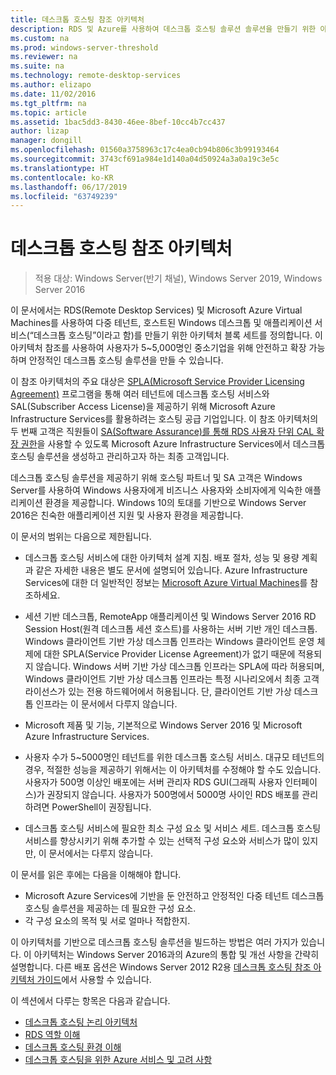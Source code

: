 ```yaml
---
title: 데스크톱 호스팅 참조 아키텍처
description: RDS 및 Azure를 사용하여 데스크톱 호스팅 솔루션 솔루션을 만들기 위한 아키텍처 지침입니다.
ms.custom: na
ms.prod: windows-server-threshold
ms.reviewer: na
ms.suite: na
ms.technology: remote-desktop-services
ms.author: elizapo
ms.date: 11/02/2016
ms.tgt_pltfrm: na
ms.topic: article
ms.assetid: 1bac5dd3-8430-46ee-8bef-10cc4b7cc437
author: lizap
manager: dongill
ms.openlocfilehash: 01560a3758963c17c4ea0cb94b806c3b99193464
ms.sourcegitcommit: 3743cf691a984e1d140a04d50924a3a0a19c3e5c
ms.translationtype: HT
ms.contentlocale: ko-KR
ms.lasthandoff: 06/17/2019
ms.locfileid: "63749239"
---
```

# <a name="desktop-hosting-reference-architecture"></a>데스크톱 호스팅 참조 아키텍처

>적용 대상: Windows Server(반기 채널), Windows Server 2019, Windows Server 2016

이 문서에서는 RDS(Remote Desktop Services) 및 Microsoft Azure Virtual Machines를 사용하여 다중 테넌트, 호스트된 Windows 데스크톱 및 애플리케이션 서비스(“데스크톱 호스팅”이라고 함)를 만들기 위한 아키텍처 블록 세트를 정의합니다. 이 아키텍처 참조를 사용하여 사용자가 5~5,000명인 중소기업을 위해 안전하고 확장 가능하며 안정적인 데스크톱 호스팅 솔루션을 만들 수 있습니다.    
  
이 참조 아키텍처의 주요 대상은 [SPLA(Microsoft Service Provider Licensing Agreement)](https://www.microsoft.com/hosting/en/us/licensing/splabenefits.aspx) 프로그램을 통해 여러 테넌트에 데스크톱 호스팅 서비스와 SAL(Subscriber Access License)을 제공하기 위해 Microsoft Azure Infrastructure Services를 활용하려는 호스팅 공급 기업입니다. 이 참조 아키텍처의 두 번째 고객은 직원들이 [SA(Software Assurance)를 통해 RDS 사용자 단위 CAL 확장 권한](https://download.microsoft.com/download/6/B/A/6BA3215A-C8B5-4AD1-AA8E-6C93606A4CFB/Windows_Server_2012_R2_Remote_Desktop_Services_Licensing_Datasheet.pdf)을 사용할 수 있도록 Microsoft Azure Infrastructure Services에서 데스크톱 호스팅 솔루션을 생성하고 관리하고자 하는 최종 고객입니다.   
  
데스크톱 호스팅 솔루션을 제공하기 위해 호스팅 파트너 및 SA 고객은 Windows Server를 사용하여 Windows 사용자에게 비즈니스 사용자와 소비자에게 익숙한 애플리케이션 환경을 제공합니다. Windows 10의 토대를 기반으로 Windows Server 2016은 친숙한 애플리케이션 지원 및 사용자 환경을 제공합니다.    
  
이 문서의 범위는 다음으로 제한됩니다.   
  
* 데스크톱 호스팅 서비스에 대한 아키텍처 설계 지침. 배포 절차, 성능 및 용량 계획과 같은 자세한 내용은 별도 문서에 설명되어 있습니다. Azure Infrastructure Services에 대한 더 일반적인 정보는 [Microsoft Azure Virtual Machines](https://azure.microsoft.com/documentation/services/virtual-machines/)를 참조하세요.   
  
* 세션 기반 데스크톱, RemoteApp 애플리케이션 및 Windows Server 2016 RD Session Host(원격 데스크톱 세션 호스트)를 사용하는 서버 기반 개인 데스크톱. Windows 클라이언트 기반 가상 데스크톱 인프라는 Windows 클라이언트 운영 체제에 대한 SPLA(Service Provider License Agreement)가 없기 때문에 적용되지 않습니다. Windows 서버 기반 가상 데스크톱 인프라는 SPLA에 따라 허용되며, Windows 클라이언트 기반 가상 데스크톱 인프라는 특정 시나리오에서 최종 고객 라이선스가 있는 전용 하드웨어에서 허용됩니다. 단, 클라이언트 기반 가상 데스크톱 인프라는 이 문서에서 다루지 않습니다.   
  
* Microsoft 제품 및 기능, 기본적으로 Windows Server 2016 및 Microsoft Azure Infrastructure Services.   
  
* 사용자 수가 5~5000명인 테넌트를 위한 데스크톱 호스팅 서비스.   대규모 테넌트의 경우, 적절한 성능을 제공하기 위해서는 이 아키텍처를 수정해야 할 수도 있습니다. 사용자가 500명 이상인 배포에는 서버 관리자 RDS GUI(그래픽 사용자 인터페이스)가 권장되지 않습니다. 사용자가 500명에서 5000명 사이인 RDS 배포를 관리하려면 PowerShell이 권장됩니다.   
  
* 데스크톱 호스팅 서비스에 필요한 최소 구성 요소 및 서비스 세트. 데스크톱 호스팅 서비스를 향상시키기 위해 추가할 수 있는 선택적 구성 요소와 서비스가 많이 있지만, 이 문서에서는 다루지 않습니다.    
  
이 문서를 읽은 후에는 다음을 이해해야 합니다.   
- Microsoft Azure Services에 기반을 둔 안전하고 안정적인 다중 테넌트 데스크톱 호스팅 솔루션을 제공하는 데 필요한 구성 요소.  
- 각 구성 요소의 목적 및 서로 얼마나 적합한지.  
  
이 아키텍처를 기반으로 데스크톱 호스팅 솔루션을 빌드하는 방법은 여러 가지가 있습니다. 이 아키텍처는 Windows Server 2016과의 Azure의 통합 및 개선 사항을 간략히 설명합니다. 다른 배포 옵션은 Windows Server 2012 R2용 [데스크톱 호스팅 참조 아키텍처 가이드](https://go.microsoft.com/fwlink/p/?LinkId=517389)에서 사용할 수 있습니다.    
  
이 섹션에서 다루는 항목은 다음과 같습니다.  
- [데스크톱 호스팅 논리 아키텍처](Desktop-hosting-logical-architecture.md)  
- [RDS 역할 이해](Understanding-RDS-roles.md)
- [데스크톱 호스팅 환경 이해](Understanding-the-desktop-hosting-environment.md)  
- [데스크톱 호스팅을 위한 Azure 서비스 및 고려 사항](Azure-services-and-considerations-for-desktop-hosting.md)
  
 



